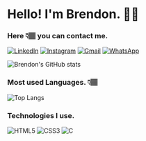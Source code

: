 # Hello! I'm Brendon. 👋🏽 

### Here 👇🏽 you can contact me.

[![LinkedIn](https://img.shields.io/badge/linkedin-%230077B5.svg?style=for-the-badge&logo=linkedin&logoColor=white)](https://www.linkedin.com/in/brendon-dacruz)
[![Instagram](https://img.shields.io/badge/Instagram-%23E4405F.svg?style=for-the-badge&logo=Instagram&logoColor=white)](https://www.instagram.com/eubrxndondc/)
[![Gmail](https://img.shields.io/badge/Gmail-D14836?style=for-the-badge&logo=gmail&logoColor=white)](mailto:b.araujodacruz@gmail.com)
[![WhatsApp](https://img.shields.io/badge/WhatsApp-25D366?style=for-the-badge&logo=whatsapp&logoColor=white)](https://wa.me/5527999162446)

![Brendon's GitHub stats](https://github-readme-stats.vercel.app/api?username=brendonccruz&show_icons=true&theme=highcontrast)

### Most used Languages. 👇🏽

![Top Langs](https://github-readme-stats.vercel.app/api/top-langs/?username=brendonccruz&hide_progress=true)

### Technologies I use.

![HTML5](https://img.shields.io/badge/html5-%23E34F26.svg?style=for-the-badge&logo=html5&logoColor=white) ![CSS3](https://img.shields.io/badge/css3-%231572B6.svg?style=for-the-badge&logo=css3&logoColor=white) ![C](https://img.shields.io/badge/c-%2300599C.svg?style=for-the-badge&logo=c&logoColor=white)
